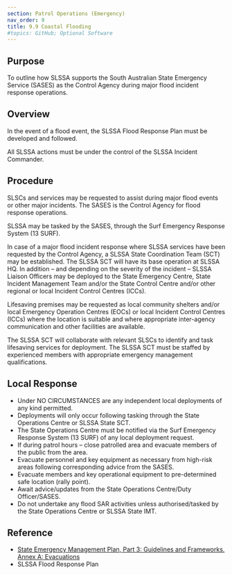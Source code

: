 ```yaml
---
section: Patrol Operations (Emergency)
nav_order: 9
title: 9.9 Coastal Flooding
#topics: GitHub; Optional Software
---
```


## Purpose

To outline how SLSSA supports the South Australian State Emergency Service (SASES) as the Control Agency during major flood incident response operations.

## Overview

In the event of a flood event, the SLSSA Flood Response Plan must be developed and followed.

All SLSSA actions must be under the control of the SLSSA Incident Commander.

## Procedure

SLSCs and services may be requested to assist during major flood events or other major incidents. The SASES is the Control Agency for flood response operations.

SLSSA may be tasked by the SASES, through the Surf Emergency Response System (13 SURF).

In case of a major flood incident response where SLSSA services have been requested by the Control Agency, a SLSSA State Coordination Team (SCT) may be established. The SLSSA SCT will have its base operation at SLSSA HQ. In addition – and depending on the severity of the incident – SLSSA Liaison Officers may be deployed to the State Emergency Centre, State Incident Management Team and/or the State Control Centre and/or other regional or local Incident Control Centres (ICCs).

Lifesaving premises may be requested as local community shelters and/or local Emergency Operation Centres (EOCs) or local Incident Control Centres (ICCs) where the location is suitable and where appropriate inter-agency communication and other facilities are available.

The SLSSA SCT will collaborate with relevant SLSCs to identify and task lifesaving services for deployment. The SLSSA SCT must be staffed by experienced members with appropriate emergency management qualifications.

## Local Response

- Under NO CIRCUMSTANCES are any independent local deployments of any kind permitted.
- Deployments will only occur following tasking through the State Operations Centre or SLSSA State SCT.
- The State Operations Centre must be notified via the Surf Emergency Response System (13 SURF) of any local deployment request.
- If during patrol hours – close patrolled area and evacuate members of the public from the area.
- Evacuate personnel and key equipment as necessary from high-risk areas following corresponding advice from the SASES.
- Evacuate members and key operational equipment to pre-determined safe location (rally point).
- Await advice/updates from the State Operations Centre/Duty Officer/SASES.
- Do not undertake any flood SAR activities unless authorised/tasked by the State Operations Centre or SLSSA State IMT.

## Reference

- [State Emergency Management Plan, Part 3: Guidelines and Frameworks, Annex A: Evacuations](https://www.dpc.sa.gov.au/responsibilities/security-emergency-and-recovery-management/state-emergency-management-plan/SEMP-Part-3-Associated-Plans.pdf)
- SLSSA Flood Response Plan
